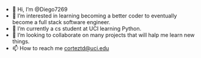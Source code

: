 - 👋 Hi, I’m @Diego7269
- 👀 I’m interested in learning becoming a better coder to eventually become a full stack software engineer.
- 🌱 I’m currently a cs student at UCI learning Python.
- 💞️ I’m looking to collaborate on many projects that will halp me learn new things. 
- 📫 How to reach me corteztd@uci.edu

<!---
Diego7269/Diego7269 is a ✨ special ✨ repository because its `README.md` (this file) appears on your GitHub profile.
You can click the Preview link to take a look at your changes.
--->
